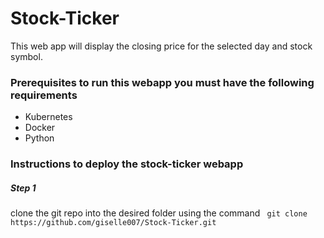 # Stock-Ticker
This web app will display the closing price for the selected day and stock symbol. 


### Prerequisites to run this webapp you must have the following requirements
- Kubernetes
- Docker
- Python

### Instructions to deploy the stock-ticker webapp
##### Step 1

clone the git repo into the desired folder using the command `` git clone https://github.com/giselle007/Stock-Ticker.git``
